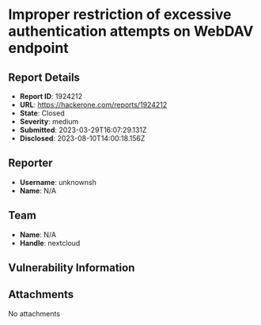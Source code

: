 # Improper restriction of excessive authentication attempts on WebDAV endpoint 

## Report Details
- **Report ID**: 1924212
- **URL**: https://hackerone.com/reports/1924212
- **State**: Closed
- **Severity**: medium
- **Submitted**: 2023-03-29T16:07:29.131Z
- **Disclosed**: 2023-08-10T14:00:18.156Z

## Reporter
- **Username**: unknownsh
- **Name**: N/A

## Team
- **Name**: N/A
- **Handle**: nextcloud

## Vulnerability Information


## Attachments
No attachments
